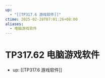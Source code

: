 ```yaml
---
up:
  - "[[TP317.6 游戏软件]]"
ctime: 2025-02-28T07:01:26+08:00
aliases:
  - 电脑游戏软件
---
```


# TP317.62 电脑游戏软件

- up: [[TP317.6 游戏软件]]
